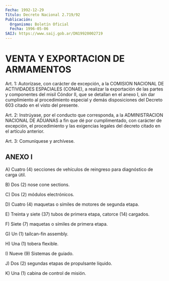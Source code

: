 ```yaml
---
Fecha: 1992-12-29
Título: Decreto Nacional 2.719/92
Publicación:
  Organismo: Boletín Oficial
  Fecha: 1996-05-06
SAIJ: https://www.saij.gob.ar/DN19920002719
---
```

# VENTA Y EXPORTACION DE ARMAMENTOS

<a id="1"></a>
Art. 1: Autorízase, con  carácter  de excepción, a la COMISION NACIONAL  DE  ACTIVIDADES  ESPACIALES  (CONAE), a  realizar  la exportación de las partes y componentes del misil Cóndor II, que se detallan  en  el  anexo  I,  sin  dar cumplimiento al procedimiento especial y demás disposiciones del  Decreto  603 citado en el visto del presente.

<a id="2"></a>
Art. 2: Instrúyase, por el conducto que corresponda, a la ADMINISTRACION NACIONAL DE ADUANAS a fin que dé  por cumplimentado, con  carácter  de  excepción,  el  procedimiento  y las  exigencias legales del decreto citado en el artículo anterior.

<a id="3"></a>
Art. 3: Comuníquese y archívese.

## ANEXO I

<a id="1"></a>
A)  Cuatro (4) secciones de vehículos de reingreso para diagnóstico de carga útil.

B) Dos (2) nose cone sections.

C) Dos (2) módulos electrónicos.

D) Cuatro  (4)  maquetas  o  símiles  de  motores  de segunda etapa.

E)  Treinta  y  siete  (37)  tubos  de primera etapa, catorce  (14) cargados.

F) Siete (7) maquetas o símiles de primera etapa.

G) Un (1) tailcan-fin assembly.

H) Una (1) tobera flexible.

I) Nueve (9) Sistemas de guiado.

J) Dos (2) segundas etapas de propulsante líquido.

K) Una (1) cabina de control de misión.